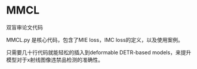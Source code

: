 # MMCL
双盲审论文代码

MMCL.py 是核心代码，包含了MIE loss，IMC loss的定义，以及使用案例。

只需要几十行代码就能轻松的插入到deformable DETR-based models，来提升模型对于x射线图像违禁品检测的准确性。
